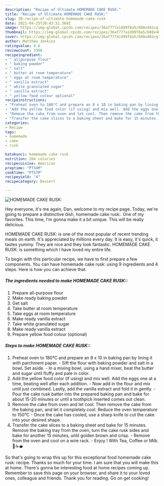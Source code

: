 ```yaml
---
description: "Recipe of Ultimate HOMEMADE CAKE RUSK:"
title: "Recipe of Ultimate HOMEMADE CAKE RUSK:"
slug: 30-recipe-of-ultimate-homemade-cake-rusk
date: 2021-04-25T20:43:51.569Z
image: https://img-global.cpcdn.com/recipes/36af777a1d99f8a5/680x482cq70/homemade-cake-rusk-recipe-main-photo.jpg
thumbnail: https://img-global.cpcdn.com/recipes/36af777a1d99f8a5/680x482cq70/homemade-cake-rusk-recipe-main-photo.jpg
cover: https://img-global.cpcdn.com/recipes/36af777a1d99f8a5/680x482cq70/homemade-cake-rusk-recipe-main-photo.jpg
author: Matthew Jenkins
ratingvalue: 4.6
reviewcount: 3368
recipeingredient:
- " allpurpose flour"
- " baking powder"
- " salt"
- " butter at room temperature"
- " eggs at room temperature"
- " vanilla extract"
- " white granulated sugar"
- " vanilla extract"
- " yellow food colour optional"
recipeinstructions:
- "Preheat oven to 180°C and prepare an 8 x 10 in baking pan by lining it with parchment paper. Sift the flour with baking powder and salt in a bowl. Set aside. In a mixing bowl, using a hand mixer, beat the butter and sugar until fluffy and pale in color."
- "Add the yellow food color (if using) and mix well. Add the eggs one at a time, beating well after each addition. Now add in the flour and mix until just combined. Lastly, add the vanilla extract and fold it in gently. Pour the cake rusk batter into the prepared baking pan and bake for about 15-20 minutes or until a toothpick inserted comes out clean."
- "Remove the cake from oven and let cool. Then remove the cake from the baking pan, and let it completely cool. Reduce the oven temperature to 150°C  Once the cake has cooled, use a sharp knife to cut the cake into your desired shape."
- "Transfer the cake slices to a baking sheet and bake for 15 minutes. Remove the baking tray from the oven, turn the cake rusk sides and bake for another 15 minutes, until golden brown and crisp. Remove from the oven and cool on a wire rack. Enjoy ! With Tea, Coffee or Milk. 🥛☕️🫖"
categories:
- Recipe
tags:
- homemade
- cake
- rusk

katakunci: homemade cake rusk 
nutrition: 264 calories
recipecuisine: American
preptime: "PT34M"
cooktime: "PT57M"
recipeyield: "4"
recipecategory: Dessert

---
```



![HOMEMADE CAKE RUSK:](https://img-global.cpcdn.com/recipes/36af777a1d99f8a5/680x482cq70/homemade-cake-rusk-recipe-main-photo.jpg)

Hey everyone, it's me again, Dan, welcome to my recipe page. Today, we're going to prepare a distinctive dish, homemade cake rusk:. One of my favorites. This time, I'm gonna make it a bit unique. This will be really delicious.



HOMEMADE CAKE RUSK: is one of the most popular of recent trending meals on earth. It's appreciated by millions every day. It is easy, it's quick, it tastes yummy. They are nice and they look fantastic. HOMEMADE CAKE RUSK: is something which I have loved my entire life.


To begin with this particular recipe, we have to first prepare a few components. You can have homemade cake rusk: using 9 ingredients and 4 steps. Here is how you can achieve that.

<!--inarticleads1-->

##### The ingredients needed to make HOMEMADE CAKE RUSK::

1. Prepare  all-purpose flour
1. Make ready  baking powder
1. Get  salt
1. Take  butter at room temperature
1. Take  eggs at room temperature
1. Make ready  vanilla extract
1. Take  white granulated sugar
1. Make ready  vanilla extract
1. Prepare  yellow food colour (optional)




<!--inarticleads2-->

##### Steps to make HOMEMADE CAKE RUSK::

1. Preheat oven to 180°C and prepare an 8 x 10 in baking pan by lining it with parchment paper. - Sift the flour with baking powder and salt in a bowl. Set aside. - In a mixing bowl, using a hand mixer, beat the butter and sugar until fluffy and pale in color.
1. Add the yellow food color (if using) and mix well. Add the eggs one at a time, beating well after each addition. - Now add in the flour and mix until just combined. Lastly, add the vanilla extract and fold it in gently. - Pour the cake rusk batter into the prepared baking pan and bake for about 15-20 minutes or until a toothpick inserted comes out clean.
1. Remove the cake from oven and let cool. Then remove the cake from the baking pan, and let it completely cool. Reduce the oven temperature to 150°C  - Once the cake has cooled, use a sharp knife to cut the cake into your desired shape.
1. Transfer the cake slices to a baking sheet and bake for 15 minutes. Remove the baking tray from the oven, turn the cake rusk sides and bake for another 15 minutes, until golden brown and crisp. - Remove from the oven and cool on a wire rack. - Enjoy ! With Tea, Coffee or Milk. 🥛☕️🫖




So that's going to wrap this up for this exceptional food homemade cake rusk: recipe. Thanks so much for your time. I am sure that you will make this at home. There's gonna be interesting food at home recipes coming up. Remember to save this page on your browser, and share it to your loved ones, colleague and friends. Thank you for reading. Go on get cooking!
